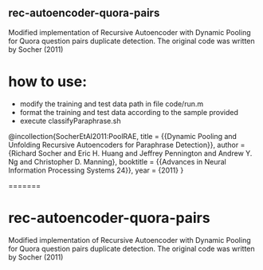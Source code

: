 ## rec-autoencoder-quora-pairs
Modified implementation of Recursive Autoencoder with Dynamic Pooling for Quora question pairs duplicate detection. The original code was written by Socher (2011)

# how to use:
- modify the training and test data path in file code/run.m
- format the training and test data according to the sample provided
- execute classifyParaphrase.sh

 @incollection{SocherEtAl2011:PoolRAE,
   title = {{Dynamic Pooling and Unfolding Recursive Autoencoders for Paraphrase Detection}},
   author = {Richard Socher and Eric H. Huang and Jeffrey Pennington and Andrew Y. Ng and Christopher D. Manning},
   booktitle = {{Advances in Neural Information Processing Systems 24}},
   year = {2011}
  }
  

=======
# rec-autoencoder-quora-pairs
Modified implementation of Recursive Autoencoder with Dynamic Pooling for Quora question pairs duplicate detection. The original code was written by Socher (2011)
